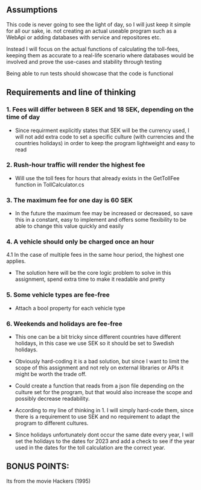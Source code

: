 ## Assumptions
This code is never going to see the light of day, so I will just keep it simple for all our sake, ie. not creating an actual useable program such as a WebApi or adding databases with service and repositores etc.

Instead I will focus on the actual functions of calculating the toll-fees, keeping them as accurate to a real-life scenario where databases would be involved and prove the use-cases and stability through testing

Being able to run tests should showcase that the code is functional

## Requirements and line of thinking

### 1. Fees will differ between 8 SEK and 18 SEK, depending on the time of day 

- Since requirment explicitly states that SEK will be the currency used, I will not add extra code to set a specific culture (with currencies and the countries holidays) in order to keep the program lightweight and easy to read


### 2. Rush-hour traffic will render the highest fee

- Will use the toll fees for hours that already exists in the GetTollFee function in TollCalculator.cs


### 3. The maximum fee for one day is 60 SEK

- In the future the maximum fee may be increased or decreased, so save this in a constant, easy to implement and offers some flexibility to be able to change this value quickly and easily


### 4. A vehicle should only be charged once an hour

   4.1 In the case of multiple fees in the same hour period, the highest one applies.

- The solution here will be the core logic problem to solve in this assignment, spend extra time to make it readable and pretty


### 5. Some vehicle types are fee-free

- Attach a bool property for each vehicle type


### 6. Weekends and holidays are fee-free

- This one can be a bit tricky since different countries have different holidays, in this case we use SEK so it should be set to Swedish holidays. 

- Obviously hard-coding it is a bad solution, but since I want to limit the scope of this assignment and not rely on external libraries or APIs it might be worth the trade off.

- Could create a function that reads from a json file depending on the culture set for the program, but that would also increase the scope and possibly decrease readability.

- According to my line of thinking in 1. I will simply hard-code them, since there is a requirement to use SEK and no requirement to adapt the program to different cultures.

- Since holidays unfortunately dont occur the same date every year, I will set the holidays to the dates for 2023 and add a check to see if the year used in the dates for the toll calculation are the correct year.

## BONUS POINTS:

Its from the movie Hackers (1995)
